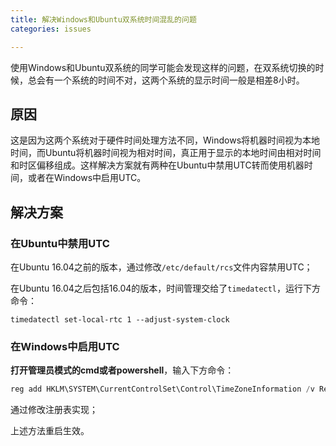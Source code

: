 ```yaml
---
title: 解决Windows和Ubuntu双系统时间混乱的问题
categories: issues

---
```




使用Windows和Ubuntu双系统的同学可能会发现这样的问题，在双系统切换的时候，总会有一个系统的时间不对，这两个系统的显示时间一般是相差8小时。

## 原因

这是因为这两个系统对于硬件时间处理方法不同，Windows将机器时间视为本地时间，而Ubuntu将机器时间视为相对时间，真正用于显示的本地时间由相对时间和时区偏移组成。这样解决方案就有两种在Ubuntu中禁用UTC转而使用机器时间，或者在Windows中启用UTC。

## 解决方案

### 在Ubuntu中禁用UTC

在Ubuntu 16.04之前的版本，通过修改`/etc/default/rcs`文件内容禁用UTC；

在Ubuntu 16.04之后包括16.04的版本，时间管理交给了`timedatectl`，运行下方命令：

```shell
timedatectl set-local-rtc 1 --adjust-system-clock
```

### 在Windows中启用UTC

**打开管理员模式的cmd或者powershell**，输入下方命令：

```powershell
reg add HKLM\SYSTEM\CurrentControlSet\Control\TimeZoneInformation /v RealTimeIsUniversal /t REG_DWORD /d 1
```

通过修改注册表实现；

上述方法重启生效。

